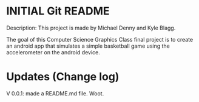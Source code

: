 INITIAL Git README
==================
Description:
This project is made by Michael Denny and Kyle Blagg.

The goal of this Computer Science Graphics Class final project is to create
an android app that simulates a simple basketball game using the
accelerometer on the android device.

Updates (Change log)
================== 

V 0.0.1: made a README.md file. Woot.
